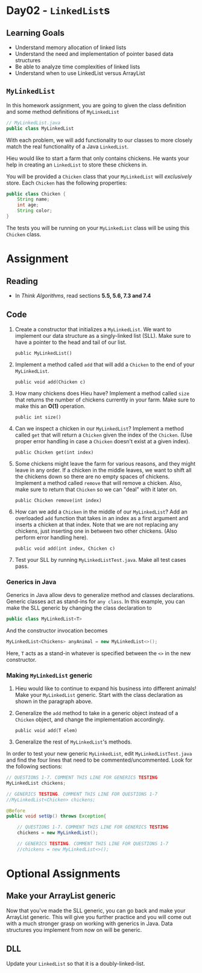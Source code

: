 # Day02 - `LinkedList`s

## Learning Goals

- Understand memory allocation of linked lists
- Understand the need and implementation of pointer based data structures
- Be able to analyze time complexities of linked lists
- Understand when to use LinkedList versus ArrayList

## `MyLinkedList`

In this homework assignment, you are going to given the class definition and some method definitions of `MyLinkedList`
```java
// MyLinkedList.java
public class MyLinkedList
```

With each problem, we will add functionality to our classes to more closely match the real functionality of a Java `LinkedList`.

Hieu would like to start a farm that only contains chickens. He wants your help in creating an `LinkedList` to store these chickens in.

You will be provided a `Chicken` class that your `MyLinkedList` will *exclusively* store. Each `Chicken` has the following properties:
```java
public class Chicken {
    String name;
    int age;
    String color;
}
```
The tests you will be running on your `MyLinkedList` class will be using this `Chicken` class.

# Assignment

## Reading

- In *Think Algorithms*, read sections **5.5, 5.6, 7.3 and 7.4**

## Code

1. Create a constructor that initializes a `MyLinkedList`. We want to implement our data structure as a singly-linked list (SLL). Make sure to have a pointer to the head and tail of our list.

    `public MyLinkedList()`

2. Implement a method called `add` that will add a `Chicken` to the end of your `MyLinkedList`.

    `public void add(Chicken c)`

3. How many chickens does Hieu have? Implement a method called `size` that returns the number of chickens currently in your farm. Make sure to make this an **O(1)** operation.

    `public int size()`

4. Can we inspect a chicken in our `MyLinkedList`? Implement a method called `get` that will return a `Chicken` given the index of the `Chicken`. (Use proper error handling in case a `Chicken` doesn't exist at a given index).

    `public Chicken get(int index)`

5. Some chickens might leave the farm for various reasons, and they might leave in any order. If a chicken in the middle leaves, we want to shift all the chickens down so there are no empty spaces of chickens. Implement a method called `remove` that will remove a chicken. Also, make sure to return that `Chicken` so we can "deal" with it later on.

    `public Chicken remove(int index)`

6. How can we add a `Chicken` in the middle of our `MyLinkedList`? Add an overloaded `add` function that takes in an index as a first argument and inserts a chicken at that index. Note that we are not replacing any chickens, just inserting one in between two other chickens. (Also perform error handling here).

    `public void add(int index, Chicken c)`

7. Test your SLL by running `MyLinkedListTest.java`. Make all test cases pass.

### Generics in Java

Generics in Java allow devs to generalize method and classes declarations. Generic classes act as stand-ins for `any class`. In this example, you can make the SLL generic by changing the class declaration to

```java
public class MyLinkedList<T>
```

And the constructor invocation becomes

```java
MyLinkedList<Chickens> anyAnimal = new MyLinkedList<>();
```

Here, `T` acts as a stand-in whatever is specified between the `<>` in the new constructor.

### Making `MyLinkedList` generic

1. Hieu would like to continue to expand his business into different animals! Make your `MyLinkedList` generic. Start with the class declaration as shown in the paragraph above.

2. Generalize the `add` method to take in a generic object instead of a `Chicken` object, and change the implementation accordingly.

	`public void add(T elem)`

3. Generalize the rest of `MyLinkedList`'s methods.

In order to test your new generic `MyLinkedList`, edit `MyLinkedListTest.java` and find the four lines that need to be commented/uncommented. Look for the following sections:

```java
// QUESTIONS 1-7. COMMENT THIS LINE FOR GENERICS TESTING
MyLinkedList chickens;

// GENERICS TESTING. COMMENT THIS LINE FOR QUESTIONS 1-7
//MyLinkedList<Chicken> chickens;

@Before
public void setUp() throws Exception{

    // QUESTIONS 1-7. COMMENT THIS LINE FOR GENERICS TESTING
    chickens = new MyLinkedList();

    // GENERICS TESTING. COMMENT THIS LINE FOR QUESTIONS 1-7
    //chickens = new MyLinkedList<>();

```

# Optional Assignments

## Make your ArrayList generic

Now that you've made the SLL generic, you can go back and make your ArrayList generic. This will give you further practice and you will come out with a much stronger grasp on working with generics in Java. Data structures you implement from now on will be generic.

## DLL

Update your `LinkedList` so that it is a doubly-linked-list.
